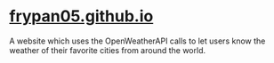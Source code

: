 # [frypan05.github.io](https://frypan05.github.io/frypan05.github.io)
A website which uses the OpenWeatherAPI calls to let users know the weather of their favorite cities from around the world.
